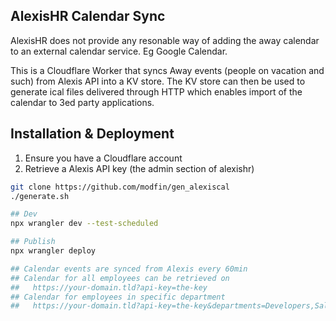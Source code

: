 
## AlexisHR Calendar Sync
AlexisHR does not provide any resonable way of adding the away calendar to 
an external calendar service. Eg Google Calendar.

This is a Cloudflare Worker that syncs Away events (people on vacation and such) from Alexis API into a KV
store. The KV store can then be used to generate ical files delivered through HTTP which enables import of the 
calendar to 3ed party applications.

## Installation & Deployment

1. Ensure you have a Cloudflare account
2. Retrieve a Alexis API key (the admin section of alexishr)

```bash
git clone https://github.com/modfin/gen_alexiscal
./generate.sh

## Dev 
npx wrangler dev --test-scheduled

## Publish
npx wrangler deploy

## Calendar events are synced from Alexis every 60min
## Calendar for all employees can be retrieved on
##   https://your-domain.tld?api-key=the-key
## Calendar for employees in specific department
##   https://your-domain.tld?api-key=the-key&departments=Developers,Sales

```